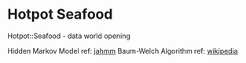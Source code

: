 # Hotpot Seafood
Hotpot::Seafood - data world opening

Hidden Markov Model ref: [jahmm](https://github.com/KommuSoft/jahmm)
Baum-Welch Algorithm ref: [wikipedia](https://en.wikipedia.org/wiki/Baum%E2%80%93Welch_algorithm)
